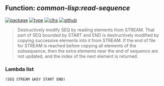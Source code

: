 ## Function: ***common-lisp:read-sequence***
[![package](https://img.shields.io/badge/Package-COMMON--LISP-5f9ea0.svg?style=social&colorA=999999)](../) [![type](https://img.shields.io/badge/Type-Function-5f9ea0.svg?style=social&colorA=999999)](../#function) [![clhs](https://img.shields.io/badge/CLHS-READ--SEQUENCE-5f9ea0.svg?style=social&colorA=999999)](http://www.lispworks.com/documentation/HyperSpec/Body/f_rd_seq.htm) [![github](https://img.shields.io/badge/GitHub-View_the_source-5f9ea0.svg?style=social&colorA=999999&logo=github)](https://github.com/sbcl/sbcl/blob/master/src/code/stream.lisp/) 

> Destructively modify SEQ by reading elements from STREAM.
> That part of SEQ bounded by START and END is destructively modified by
> copying successive elements into it from STREAM. If the end of file
> for STREAM is reached before copying all elements of the subsequence,
> then the extra elements near the end of sequence are not updated, and
> the index of the next element is returned.

### Lambda list
```
(SEQ STREAM &KEY START END)
```
